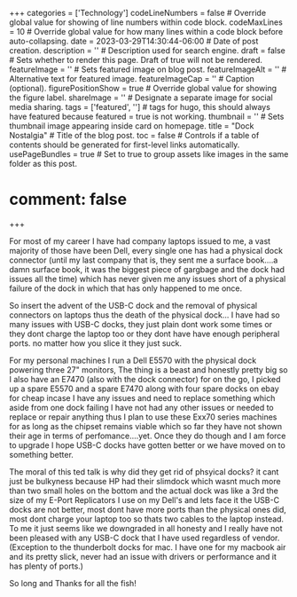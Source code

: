 +++
categories = ['Technology']
codeLineNumbers = false # Override global value for showing of line numbers within code block.
codeMaxLines = 10 # Override global value for how many lines within a code block before auto-collapsing.
date = 2023-03-29T14:30:44-06:00 # Date of post creation.
description = '' # Description used for search engine.
draft = false # Sets whether to render this page. Draft of true will not be rendered.
featureImage = '' # Sets featured image on blog post.
featureImageAlt = '' # Alternative text for featured image.
featureImageCap = '' # Caption (optional).
figurePositionShow = true # Override global value for showing the figure label.
shareImage = '' # Designate a separate image for social media sharing.
tags = ['featured', ''] # tags for hugo, this should always have featured because featured = true is not working.
thumbnail = '' # Sets thumbnail image appearing inside card on homepage.
title = "Dock Nostalgia" # Title of the blog post.
toc = false # Controls if a table of contents should be generated for first-level links automatically.
usePageBundles = true # Set to true to group assets like images in the same folder as this post.
# comment: false
+++


For most of my career I have had company laptops issued to me, a vast majority of those have been Dell, every single one has had a physical dock connector (until my last company that is, they sent me a surface book....a damn surface book, it was the biggest piece of gargbage and the dock had issues all the time) which has never given me any issues short of a physical failure of the dock in which that has only happened to me once. 

So insert the advent of the USB-C dock and the removal of physical connectors on laptops thus the death of the physical dock... I have had so many issues with USB-C docks, they just plain dont work some times or they dont charge the laptop too or they dont have have enough peripheral ports. no matter how you slice it they just suck. 

For my personal machines I run a Dell E5570 with the physical dock powering three 27" monitors, The thing is a beast and honestly pretty big so I also have an E7470 (also with the dock connector) for on the go, I picked up a spare E5570 and a spare E7470 along with four spare docks on ebay for cheap incase I have any issues and need to replace something which aside from one dock failing I have not had any other issues or needed to replace or repair anything thus I plan to use these Exx70 series machines for as long as the chipset remains viable which so far they have not shown their age in terms of perfomance....yet. Once they do though and I am force to upgrade I hope USB-C docks have gotten better or we have moved on to something better. 

The moral of this ted talk is why did they get rid of phsyical docks? it cant just be bulkyness because HP had their slimdock which wasnt much more than two small holes on the bottom and the actual dock was like a 3rd the size of my E-Port Replicators I use on my Dell's and lets face it the USB-C docks are not better, most dont have more ports than the physical ones did, most dont charge your laptop too so thats two cables to the laptop instead. To me it just seems like we downgraded in all honesty and I really have not been pleased with any USB-C dock that I have used regardless of vendor. (Exception to the thunderbolt docks for mac. I have one for my macbook air and its pretty slick, never had an issue with drivers or performance and it has plenty of ports.)

So long and Thanks for all the fish!
